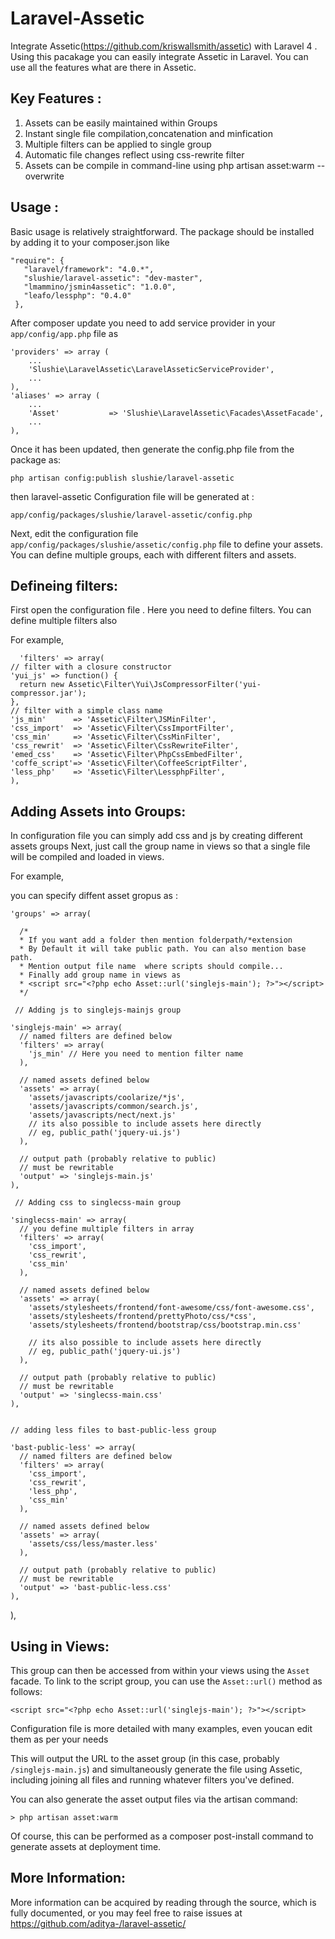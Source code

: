 Laravel-Assetic
===============

Integrate Assetic(https://github.com/kriswallsmith/assetic) with Laravel 4 . Using this pacakage you can easily integrate Assetic in Laravel. You can use all the features what are there in Assetic.


Key Features : 
--------------
1. Assets can be easily maintained within Groups
2. Instant single file compilation,concatenation and minfication
3. Multiple filters can be applied to single group
4. Automatic file changes reflect using css-rewrite filter
5. Assets can be compile in command-line using php artisan asset:warm --overwrite

Usage :
-------

Basic usage is relatively straightforward. The package should be installed by adding it to your composer.json like

    "require": {
       "laravel/framework": "4.0.*",
       "slushie/laravel-assetic": "dev-master",
       "lmammino/jsmin4assetic": "1.0.0",
       "leafo/lessphp": "0.4.0"
     },


After composer update you need to add service provider in your `app/config/app.php` file as

    'providers' => array (
        ...
        'Slushie\LaravelAssetic\LaravelAsseticServiceProvider',
        ...
    ),
    'aliases' => array (
        ...
        'Asset'           => 'Slushie\LaravelAssetic\Facades\AssetFacade',
        ...
    ),
    
Once it has been updated, then generate the config.php file from the package as:

    php artisan config:publish slushie/laravel-assetic


 then laravel-assetic Configuration file will be generated at : 

    app/config/packages/slushie/laravel-assetic/config.php

Next, edit the configuration file  `app/config/packages/slushie/assetic/config.php` file to
define your assets. You can define multiple groups, each with different filters and assets.


Defineing filters:
-----------------
First open the configuration file . Here you need to define filters. You can define multiple filters also

For example,

      'filters' => array(
    // filter with a closure constructor
    'yui_js' => function() {
      return new Assetic\Filter\Yui\JsCompressorFilter('yui-compressor.jar');
    },
    // filter with a simple class name
    'js_min'      => 'Assetic\Filter\JSMinFilter',
    'css_import'  => 'Assetic\Filter\CssImportFilter',
    'css_min'     => 'Assetic\Filter\CssMinFilter',
    'css_rewrit'  => 'Assetic\Filter\CssRewriteFilter',
    'emed_css'    => 'Assetic\Filter\PhpCssEmbedFilter',
    'coffe_script'=> 'Assetic\Filter\CoffeeScriptFilter',
    'less_php'    => 'Assetic\Filter\LessphpFilter',
    ),


Adding Assets into Groups:
-------------

In configuration file you can simply add css and js by creating different assets groups Next, just call the group name in views so  that a single file will be  compiled and loaded in views.

For example,

you can specify diffent asset gropus as :

    'groups' => array(

      /*
      * If you want add a folder then mention folderpath/*extension
      * By Default it will take public path. You can also mention base path.
      * Mention output file name  where scripts should compile...
      * Finally add group name in views as
      * <script src="<?php echo Asset::url('singlejs-main'); ?>"></script>
      */

     // Adding js to singlejs-mainjs group

    'singlejs-main' => array(
      // named filters are defined below
      'filters' => array(
        'js_min' // Here you need to mention filter name
      ),

      // named assets defined below
      'assets' => array(
        'assets/javascripts/coolarize/*js',
        'assets/javascripts/common/search.js',
        'assets/javascripts/nect/next.js'
        // its also possible to include assets here directly
        // eg, public_path('jquery-ui.js')
      ),

      // output path (probably relative to public)
      // must be rewritable
      'output' => 'singlejs-main.js'
    ),

     // Adding css to singlecss-main group

    'singlecss-main' => array(
      // you define multiple filters in array
      'filters' => array(
        'css_import',
        'css_rewrit',
        'css_min'
      ),

      // named assets defined below
      'assets' => array(
        'assets/stylesheets/frontend/font-awesome/css/font-awesome.css',
        'assets/stylesheets/frontend/prettyPhoto/css/*css',
        'assets/stylesheets/frontend/bootstrap/css/bootstrap.min.css'

        // its also possible to include assets here directly
        // eg, public_path('jquery-ui.js')
      ),

      // output path (probably relative to public)
      // must be rewritable
      'output' => 'singlecss-main.css'
    ),

    
    // adding less files to bast-public-less group

    'bast-public-less' => array(
      // named filters are defined below
      'filters' => array(
        'css_import',
        'css_rewrit',
        'less_php',
        'css_min'
      ),

      // named assets defined below
      'assets' => array(
        'assets/css/less/master.less'
      ),

      // output path (probably relative to public)
      // must be rewritable
      'output' => 'bast-public-less.css'
    ),
    
   ),

Using in Views:
--------------
This group can then be accessed from within your views using the `Asset` facade. To
link to the script group, you can use the `Asset::url()` method as follows:

    <script src="<?php echo Asset::url('singlejs-main'); ?>"></script>

Configuration file is more detailed with many examples, even youcan edit them as per your needs


This will output the URL to the asset group (in this case, probably `/singlejs-main.js`) and
simultaneously generate the file using Assetic, including joining all files and
running whatever filters you've defined.

You can also generate the asset output files via the artisan command:

    > php artisan asset:warm

Of course, this can be performed as a composer post-install command to generate
assets at deployment time.

More Information:
----------------

More information can be acquired by reading through the source, which is
fully documented, or you may feel free to raise issues at https://github.com/aditya-/laravel-assetic/

